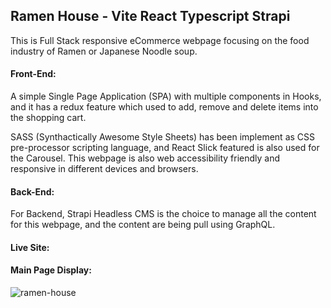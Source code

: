 ## Ramen House - Vite React Typescript Strapi

This is Full Stack responsive eCommerce webpage focusing on the food industry of Ramen or Japanese Noodle soup.

#### Front-End:
A simple Single Page Application (SPA) with multiple components in Hooks, and it has a redux feature which used to add, remove and delete items into the shopping cart.

SASS (Synthactically Awesome Style Sheets) has been implement as CSS pre-processor scripting language, and React Slick featured is also used for the Carousel. This webpage is also web accessibility friendly and responsive in different devices and browsers.

#### Back-End:
For Backend, Strapi Headless CMS is the choice to manage all the content for this webpage, and the content are being pull using GraphQL.

#### Live Site:


#### Main Page Display:
![ramen-house](https://github.com/gerald-encabo/ramen-house/assets/15988182/5ee6ce59-8f94-4caf-a06a-e0a1c1594226)
